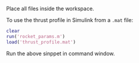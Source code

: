 Place all files inside the workspace.

To use the thrust profile in Simulink from a `.mat` file:

```matlab
clear
run('rocket_params.m')
load('thrust_profile.mat')  
```

Run the above sinppet in command window.
